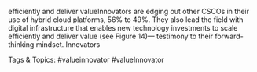 efficiently and deliver valueInnovators are edging out other CSCOs in their use of hybrid 
cloud platforms, 56% to 49%. They also lead the field with 
digital infrastructure that enables new technology investments 
to scale efficiently and deliver value (see Figure 14)—
testimony to their forward-thinking mindset. Innovators 

   Tags & Topics:
   #valueinnovator
   #valueInnovator
